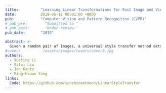 ```yaml
---
title:          "Learning Linear Transformations for Fast Image and Video Style Transfer"
date:           2019-06-12 00:01:00 +0800
pub:            "Computer Vision and Pattern Recognition (CVPR)"
# pub_pre:        "Submitted to "
# pub_post:       'Under review.'
pub_date:       "2019"

abstract: >-
  Given a random pair of images, a universal style transfer method extracts the feel from a reference image to synthesize an output based on the look of a content image. Recent algorithms based on second-order statistics, however, are either computationally expensive or prone to generate artifacts due to the trade-off between image quality and runtime performance. In this work, we present an approach for universal style transfer that learns the transformation matrix in a data-driven fashion. Our algorithm is efficient yet flexible to transfer different levels of styles with the same auto-encoder network. It also produces stable video style transfer results due to the preservation of the content affinity. In addition, we propose a linear propagation module to enable a feed-forward network for photo-realistic style transfer. We demonstrate the effectiveness of our approach on three tasks: artistic style, photo-realistic and video style transfer, with comparisons to state-of-the-art methods.
#cover:          /assets/images/covers/cover3.jpg
authors:
  - Xueting Li
  - Sifei Liu
  - Jan Kautz
  - Ming-Hsuan Yang
links:
  Code: https://github.com/sunshineatnoon/LinearStyleTransfer
---
```

